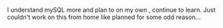 I understand mySQL more and plan to on my own , continue to learn. Just couldn't work on this from home like planned for some odd reason...
